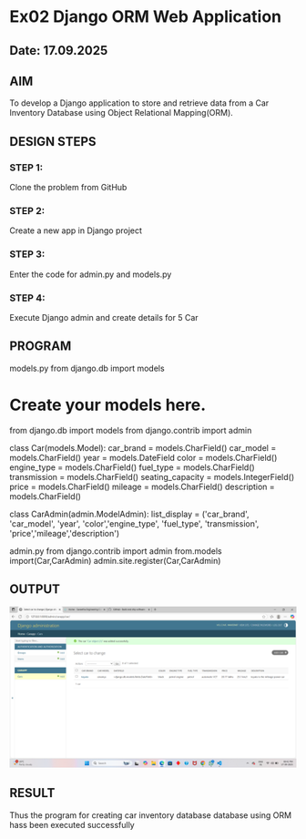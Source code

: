 # Ex02 Django ORM Web Application
## Date: 17.09.2025

## AIM
To develop a Django application to store and retrieve data from a Car Inventory Database using Object Relational Mapping(ORM).

## DESIGN STEPS

### STEP 1:
Clone the problem from GitHub

### STEP 2:
Create a new app in Django project

### STEP 3:
Enter the code for admin.py and models.py

### STEP 4:
Execute Django admin and create details for 5 Car 

## PROGRAM
models.py
from django.db import models

# Create your models here.
from django.db import models
from django.contrib import admin

class Car(models.Model):
    car_brand = models.CharField()
    car_model = models.CharField()
    year = models.DateField
    color = models.CharField()
    engine_type = models.CharField()
    fuel_type = models.CharField()
    transmission = models.CharField()
    seating_capacity = models.IntegerField()
    price = models.CharField()
    mileage = models.CharField()
    description = models.CharField()

class CarAdmin(admin.ModelAdmin):
    list_display = ('car_brand', 'car_model', 'year', 'color','engine_type', 'fuel_type', 'transmission', 'price','mileage','description')

admin.py
from django.contrib import admin
from.models import(Car,CarAdmin)
admin.site.register(Car,CarAdmin)


## OUTPUT
![alt text](<Screenshot 2025-09-17 204246.png>)



## RESULT
Thus the program for creating car inventory database database using ORM hass been executed successfully
